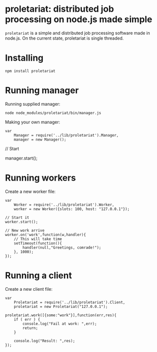 # proletariat: distributed job processing on node.js made simple

`proletariat` is a simple and distributed job processing software made in node.js. On the current state, proletariat is single threaded.

# Installing

	npm install proletariat

# Running manager

Running supplied manager:

	node node_modules/proletariat/bin/manager.js

Making your own manager:

	var
	    Manager = require('../lib/proletariat').Manager,
	    manager = new Manager();

// Start

manager.start();


# Running workers

Create a new worker file:

	var
	    Worker = require('../lib/proletariat').Worker,
	    worker = new Worker({slots: 100, host: "127.0.0.1"});

	// Start it
	worker.start();

	// New work arrive
	worker.on('work',function(w,handler){
	    // This will take time
	    setTimeout(function(){
	        handler(null,"Greetings, comrade!");
	    }, 1000);
	});


# Running a client

Create a new client file:

	var
	    Proletariat = require('../lib/proletariat').Client,
	    proletariat = new Proletariat("127.0.0.1");

	proletariat.work([{some:"work"}],function(err,res){
	    if ( err ) {
	        console.log("Fail at work: ",err);
	        return;
	    }

	    console.log("Result: ",res);
	});
